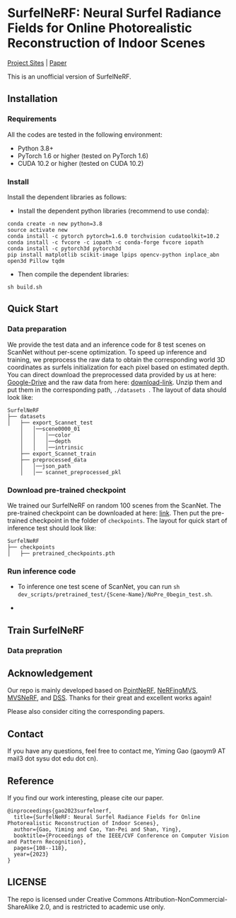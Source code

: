 # SurfelNeRF: Neural Surfel Radiance Fields for Online Photorealistic Reconstruction of Indoor Scenes

[Project Sites](https://gymat.github.io/SurfelNeRF-web/)
 | [Paper](https://openaccess.thecvf.com/content/CVPR2023/papers/Gao_SurfelNeRF_Neural_Surfel_Radiance_Fields_for_Online_Photorealistic_Reconstruction_of_CVPR_2023_paper.pdf)

This is an unofficial version of SurfelNeRF.


## Installation

### Requirements
All the codes are tested in the following environment:
* Python 3.8+
* PyTorch 1.6 or higher (tested on PyTorch 1.6)
* CUDA 10.2 or higher (tested on CUDA 10.2)

### Install
Install the dependent libraries as follows:

* Install the dependent python libraries (recommend to use conda):
```
conda create -n new python=3.8
source activate new
conda install -c pytorch pytorch=1.6.0 torchvision cudatoolkit=10.2
conda install -c fvcore -c iopath -c conda-forge fvcore iopath
conda install -c pytorch3d pytorch3d
pip install matplotlib scikit-image lpips opencv-python inplace_abn open3d Pillow tqdm
```

* Then compile the dependent libraries:
```
sh build.sh
```


## Quick Start

### Data preparation

We provide the test data and an inference code for 8 test scenes on ScanNet without per-scene optimization. 
To speed up inference and training, we preprocess the raw data to obtain the corresponding world 3D coordinates as surfels initialization for each pixel based on estimated depth.
You can direct download the preprocessed data provided by us at here: [Google-Drive](https://drive.google.com/file/d/1C4_G7UY69mR40AiawSbfS8x0OT8d5PCb/view?usp=sharing) and the raw data from here: [download-link](). 
Unzip them and put them in the corresponding path, ```./datasets ```.
The layout of data should look like:
```
SurfelNeRF
├── datasets
│   ├── export_Scannet_test
    │   │──scene0000_01
    │   │   │──color
    │   │   │──depth
    │   │   │──intrinsic
    ├── export_Scannet_train
    ├── preprocessed_data
    │   │──json_path 
    │   │── scannet_preprocessed_pkl
```

### Download pre-trained checkpoint

We trained our SurfelNeRF on random 100 scenes from the ScanNet. 
The pre-trained checkpoint can be downloaded at here: [link](https://drive.google.com/file/d/1jTv-T2EOs7Y8iTDON3CQZ-NIPXnfIJZL/view?usp=sharing).
Then put the pre-trained checkpoint in the folder of ```checkpoints```. The layout for quick start of inference test should look like:
```
SurfelNeRF
├── checkpoints
│   ├── pretrained_checkpoints.pth
```

### Run inference code

* To inference one test scene of ScanNet, you can run ```sh dev_scripts/pretrained_test/{Scene-Name}/NoPre_0begin_test.sh```.

* 

## Train SurfelNeRF

### Data prepration





## Acknowledgement
Our repo is mainly developed based on [PointNeRF](https://github.com/Xharlie/pointnerf), [NeRFingMVS](https://github.com/weiyithu/NerfingMVS), 
[MVSNeRF](https://github.com/apchenstu/mvsnerf), and [DSS](https://github.com/yifita/DSS). Thanks for their great and excellent works again!


Please also consider citing the corresponding papers.


## Contact
If you have any questions, feel free to contact me, Yiming Gao (gaoym9 AT mail3 dot sysu dot edu dot cn).


## Reference
If you find our work interesting, please cite our paper.

```
@inproceedings{gao2023surfelnerf,
  title={SurfelNeRF: Neural Surfel Radiance Fields for Online Photorealistic Reconstruction of Indoor Scenes},
  author={Gao, Yiming and Cao, Yan-Pei and Shan, Ying},
  booktitle={Proceedings of the IEEE/CVF Conference on Computer Vision and Pattern Recognition},
  pages={108--118},
  year={2023}
}
```

## LICENSE
The repo is licensed under Creative Commons Attribution-NonCommercial-ShareAlike 2.0, and is restricted to academic use only.